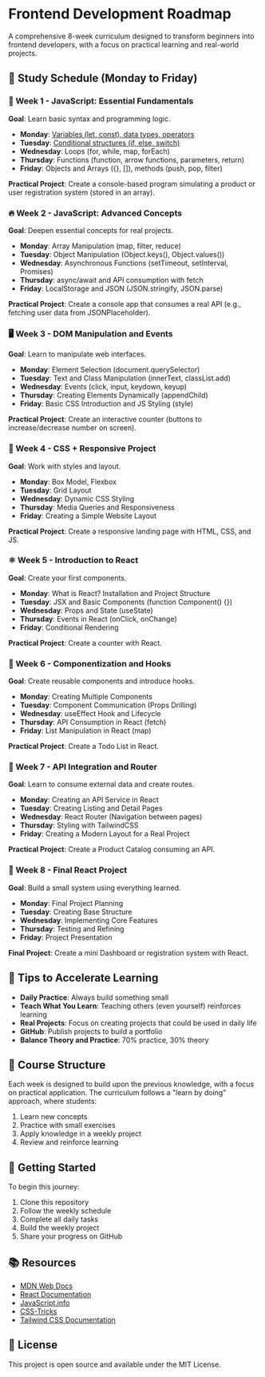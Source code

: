 # Frontend Development Roadmap

A comprehensive 8-week curriculum designed to transform beginners into frontend developers, with a focus on practical learning and real-world projects.

## 📅 Study Schedule (Monday to Friday)

### 🚀 Week 1 - JavaScript: Essential Fundamentals

**Goal**: Learn basic syntax and programming logic.

- **Monday**: [Variables (let, const), data types, operators](week1/monday.md)
- **Tuesday**: [Conditional structures (if, else, switch)](week1/tuesday.md)
- **Wednesday**: Loops (for, while, map, forEach)
- **Thursday**: Functions (function, arrow functions, parameters, return)
- **Friday**: Objects and Arrays ({}, []), methods (push, pop, filter)

**Practical Project**: Create a console-based program simulating a product or user registration system (stored in an array).

### 🔥 Week 2 - JavaScript: Advanced Concepts

**Goal**: Deepen essential concepts for real projects.

- **Monday**: Array Manipulation (map, filter, reduce)
- **Tuesday**: Object Manipulation (Object.keys(), Object.values())
- **Wednesday**: Asynchronous Functions (setTimeout, setInterval, Promises)
- **Thursday**: async/await and API consumption with fetch
- **Friday**: LocalStorage and JSON (JSON.stringify, JSON.parse)

**Practical Project**: Create a console app that consumes a real API (e.g., fetching user data from JSONPlaceholder).

### 🖥️ Week 3 - DOM Manipulation and Events

**Goal**: Learn to manipulate web interfaces.

- **Monday**: Element Selection (document.querySelector)
- **Tuesday**: Text and Class Manipulation (innerText, classList.add)
- **Wednesday**: Events (click, input, keydown, keyup)
- **Thursday**: Creating Elements Dynamically (appendChild)
- **Friday**: Basic CSS Introduction and JS Styling (style)

**Practical Project**: Create an interactive counter (buttons to increase/decrease number on screen).

### 🎨 Week 4 - CSS + Responsive Project

**Goal**: Work with styles and layout.

- **Monday**: Box Model, Flexbox
- **Tuesday**: Grid Layout
- **Wednesday**: Dynamic CSS Styling
- **Thursday**: Media Queries and Responsiveness
- **Friday**: Creating a Simple Website Layout

**Practical Project**: Create a responsive landing page with HTML, CSS, and JS.

### ⚛️ Week 5 - Introduction to React

**Goal**: Create your first components.

- **Monday**: What is React? Installation and Project Structure
- **Tuesday**: JSX and Basic Components (function Component() {})
- **Wednesday**: Props and State (useState)
- **Thursday**: Events in React (onClick, onChange)
- **Friday**: Conditional Rendering

**Practical Project**: Create a counter with React.

### 🔄 Week 6 - Componentization and Hooks

**Goal**: Create reusable components and introduce hooks.

- **Monday**: Creating Multiple Components
- **Tuesday**: Component Communication (Props Drilling)
- **Wednesday**: useEffect Hook and Lifecycle
- **Thursday**: API Consumption in React (fetch)
- **Friday**: List Manipulation in React (map)

**Practical Project**: Create a Todo List in React.

### 🔗 Week 7 - API Integration and Router

**Goal**: Learn to consume external data and create routes.

- **Monday**: Creating an API Service in React
- **Tuesday**: Creating Listing and Detail Pages
- **Wednesday**: React Router (Navigation between pages)
- **Thursday**: Styling with TailwindCSS
- **Friday**: Creating a Modern Layout for a Real Project

**Practical Project**: Create a Product Catalog consuming an API.

### 🚀 Week 8 - Final React Project

**Goal**: Build a small system using everything learned.

- **Monday**: Final Project Planning
- **Tuesday**: Creating Base Structure
- **Wednesday**: Implementing Core Features
- **Thursday**: Testing and Refining
- **Friday**: Project Presentation

**Final Project**: Create a mini Dashboard or registration system with React.

## 📌 Tips to Accelerate Learning

- **Daily Practice**: Always build something small
- **Teach What You Learn**: Teaching others (even yourself) reinforces learning
- **Real Projects**: Focus on creating projects that could be used in daily life
- **GitHub**: Publish projects to build a portfolio
- **Balance Theory and Practice**: 70% practice, 30% theory

## 🎯 Course Structure

Each week is designed to build upon the previous knowledge, with a focus on practical application. The curriculum follows a "learn by doing" approach, where students:

1. Learn new concepts
2. Practice with small exercises
3. Apply knowledge in a weekly project
4. Review and reinforce learning

## 🚀 Getting Started

To begin this journey:

1. Clone this repository
2. Follow the weekly schedule
3. Complete all daily tasks
4. Build the weekly project
5. Share your progress on GitHub

## 📚 Resources

- [MDN Web Docs](https://developer.mozilla.org/)
- [React Documentation](https://react.dev/)
- [JavaScript.info](https://javascript.info/)
- [CSS-Tricks](https://css-tricks.com/)
- [Tailwind CSS Documentation](https://tailwindcss.com/docs)

## 📝 License

This project is open source and available under the MIT License.
